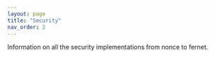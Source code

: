 ```yaml
---
layout: page
title: "Security"
nav_order: 2
---
```


Information on all the security implementations from nonce to fernet.
